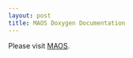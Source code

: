 ```yaml
---
layout: post
title: MAOS Doxygen Documentation
---
```


Please visit [MAOS](https://lianqiw.github.com/maos).
